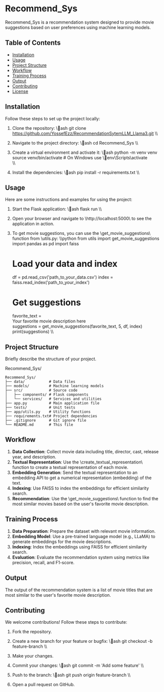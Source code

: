 # Recommend_Sys

Recommend_Sys is a recommendation system designed to provide movie suggestions based on user preferences using machine learning models.

## Table of Contents

- [Installation](#installation)
- [Usage](#usage)
- [Project Structure](#project-structure)
- [Workflow](#workflow)
- [Training Process](#training-process)
- [Output](#output)
- [Contributing](#contributing)
- [License](#license)

## Installation

Follow these steps to set up the project locally:

1. Clone the repository:
    \\\ash
    git clone https://github.com/YossefEzz/RecommendationSytemLLM_Llama3.git
    \\\

2. Navigate to the project directory:
    \\\ash
    cd Recommend_Sys
    \\\

3. Create a virtual environment and activate it:
    \\\ash
    python -m venv venv
    source venv/bin/activate  # On Windows use \env\Scripts\activate\
    \\\

4. Install the dependencies:
    \\\ash
    pip install -r requirements.txt
    \\\

## Usage

Here are some instructions and examples for using the project:

1. Start the Flask application:
    \\\ash
    flask run
    \\\

2. Open your browser and navigate to \http://localhost:5000\ to see the application in action.

3. To get movie suggestions, you can use the \get_movie_suggestions\ function from \utils.py\:
    \\\python
    from utils import get_movie_suggestions
    import pandas as pd
    import faiss

    # Load your data and index
    df = pd.read_csv('path_to_your_data.csv')
    index = faiss.read_index('path_to_your_index')

    # Get suggestions
    favorite_text = \
Your
favorite
movie
description
here\
    suggestions = get_movie_suggestions(favorite_text, 5, df, index)
    print(suggestions)
    \\\

## Project Structure

Briefly describe the structure of your project. 


Recommend_Sys/
```
Recommend_Sys/
├── data/           # Data files
├── models/         # Machine learning models
├── src/            # Source code
│   ├── components/ # Flask components
│   └── services/   # Services and utilities
├── app.py          # Main application file
├── tests/          # Unit tests
├── app/utils.py    # Utility functions
├── requirements.txt# Project dependencies
├── .gitignore      # Git ignore file
└── README.md       # This file
```

## Workflow

1. **Data Collection**: Collect movie data including title, director, cast, release year, and description.
2. **Textual Representation**: Use the \create_textual_representation\ function to create a textual representation of each movie.
3. **Embedding Generation**: Send the textual representation to an embedding API to get a numerical representation (embedding) of the text.
4. **Indexing**: Use FAISS to index the embeddings for efficient similarity search.
5. **Recommendation**: Use the \get_movie_suggestions\ function to find the most similar movies based on the user's favorite movie description.

## Training Process

1. **Data Preparation**: Prepare the dataset with relevant movie information.
2. **Embedding Model**: Use a pre-trained language model (e.g., LLaMA) to generate embeddings for the movie descriptions.
3. **Indexing**: Index the embeddings using FAISS for efficient similarity search.
4. **Evaluation**: Evaluate the recommendation system using metrics like precision, recall, and F1-score.

## Output

The output of the recommendation system is a list of movie titles that are most similar to the user's favorite movie description.



## Contributing

We welcome contributions! Follow these steps to contribute:

1. Fork the repository.
2. Create a new branch for your feature or bugfix:
    \\\ash
    git checkout -b feature-branch
    \\\

3. Make your changes.
4. Commit your changes:
    \\\ash
    git commit -m 'Add some feature'
    \\\

5. Push to the branch:
    \\\ash
    git push origin feature-branch
    \\\

6. Open a pull request on GitHub.


